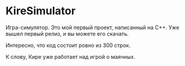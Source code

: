 # KireSimulator
Игра-симулятор. Это мой первый проект, написанный на C++. Уже вышел первый релиз, и вы можете его скачать.

Интересно, что код состоит ровно из 300 строк.

К слову, Кире уже работает над игрой о маячных.
